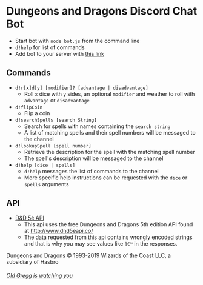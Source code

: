 # Dungeons and Dragons Discord Chat Bot

* Start bot with `node bot.js` from the command line
* `d!help` for list of commands
* Add bot to your server with [this link](https://discordapp.com/oauth2/authorize?&client_id=573374427543240704&scope=bot&permissions=52224)

## Commands

* `d!r[x]d[y] [modifier]? [advantage | disadvantage]`
  * Roll `x` dice with `y` sides, an optional `modifier` and weather to roll with `advantage` or `disadvantage`
* `d!flipCoin`
  * Flip a coin
* `d!searchSpells [search String]`
  * Search for spells with names containing the `search string`
  * A list of matching spells and their spell numbers will be messaged to the channel
* `d!lookupSpell [spell number]`
  * Retrieve the description for the spell with the matching spell number
  * The spell's description will be messaged to the channel
* `d!help [dice | spells]`
  * `d!help` messages the list of commands to the channel
  * More specific help instructions can be requested with the `dice` or `spells` arguments

## API

* [D&D 5e API](http://www.dnd5eapi.co/)
  * This api uses the free Dungeons and Dragons 5th edition API found at http://www.dnd5eapi.co/
  * The data requested from this api contains wrongly encoded strings and that is why you may see values like `â€™` in the responses.

Dungeons and Dragons © 1993-2019 Wizards of the Coast LLC, a subsidiary of Hasbro

###### [Old Gregg is watching you](https://youtu.be/4LZo9ugJTWQ)

